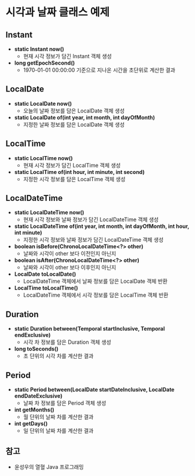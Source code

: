# 시각과 날짜 클래스 예제

## Instant
- **static Instant now()**
  - 현재 시각 정보가 담긴 Instant 객체 생성
- **long getEpochSecond()**
  - 1970-01-01 00:00:00 기준으로 지나온 시간을 초단위로 계산한 결과

## LocalDate
- **static LocalDate now()**
  - 오늘의 날짜 정보를 담은 LocalDate 객체 생성
- **static LocalDate	of(int year, int month, int dayOfMonth)**
  - 지정한 날짜 정보를 담은 LocalDate 객체 생성

## LocalTime
- **static LocalTime now()**
  - 현재 시각 정보가 담긴 LocalTime 객체 생성
- **static LocalTime	of(int hour, int minute, int second)**
  - 지정한 시각 정보를 담은 LocalTime 객체 생성

## LocalDateTime
- **static LocalDateTime now()**
  - 현재 시각 정보와 날짜 정보가 담긴 LocalDateTime 객체 생성
- **static LocalDateTime of(int year, int month, int dayOfMonth, int hour, int minute)**
  - 지정한 시각 정보와 날짜 정보가 담긴 LocalDateTime 객체 생성
- **boolean	isBefore(ChronoLocalDateTime<?> other)**
  - 날짜와 시각이 other 보다 이전인지 아닌지
- **boolean	isAfter(ChronoLocalDateTime<?> other)**
  - 날짜와 시각이 other 보다 이후인지 아닌지
- **LocalDate	toLocalDate()**
  - LocalDateTime 객체에서 날짜 정보를 담은 LocalDate 객체 반환
- **LocalTime	toLocalTime()**
   - LocalDateTime 객체에서 시각 정보를 담은 LocalTime 객체 반환

## Duration
- **static Duration	between(Temporal startInclusive, Temporal endExclusive)**
  - 시각 차 정보를 담은 Duration 객체 생성
- **long toSeconds()**
  - 초 단위의 시각 차를 계산한 결과

## Period
- **static Period	between(LocalDate startDateInclusive, LocalDate endDateExclusive)**
  - 날짜 차 정보를 담은 Period 객체 생성
- **int	getMonths()**
  - 월 단위의 날짜 차를 계산한 결과
- **int	getDays()**
  - 일 단위의 날짜 차를 계산한 결과

## 참고
- 윤성우의 열혈 Java 프로그래밍